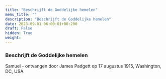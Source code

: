 ```yaml
---
title: "Beschrijft de Goddelijke hemelen"
menu_title: ""
description: "Beschrijft de Goddelijke hemelen"
date: 2023-09-01 06:00:01+00:200
draft: False
hidden: True
weight:
---
```

### Beschrijft de Goddelijke hemelen

Samuel - ontvangen door James Padgett op 17 augustus 1915, Washington, DC, USA.
